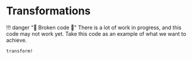 # Transformations

!!! danger "🚧 Broken code 🚧"
    There is a lot of work in progress, and this code may not work yet.
    Take this code as an example of what we want to achieve.

```@docs
transform!
```
